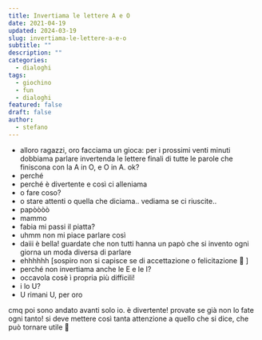 ```yaml
---
title: Invertiama le lettere A e O
date: 2021-04-19
updated: 2024-03-19
slug: invertiama-le-lettere-a-e-o
subtitle: ""
description: ""
categories:
  - dialoghi
tags:
  - giochino
  - fun
  - dialoghi
featured: false
draft: false
author:
  - stefano
---
```


- alloro ragazzi, oro facciama un gioca: per i prossimi venti minuti dobbiama parlare invertenda le lettere finali di tutte le parole che finiscona con la A in O, e O in A. ok?
- perché
- perché è divertente e così ci alleniama
- o fare coso?
- o stare attenti o quella che diciama.. vediama se ci riuscite..
- papòòòò
- mammo
- fabia mi passi il piatta?
- uhmm non mi piace parlare così
- daiii è bella! guardate che non tutti hanna un papò che si invento ogni giorna un moda diversa di parlare
- ehhhhhh [sospiro non si capisce se di accettazione o felicitazione 🙂 ]
- perché non invertiama anche le E e le I?
- occavola cosè ì propria più difficili!
- i lo U?
- U rimani U, per oro
  
cmq poi sono andato avanti solo io. è divertente! provate se già non lo fate ogni tanto! si deve mettere così tanta attenzione a quello che si dice, che può tornare utile 🙂
